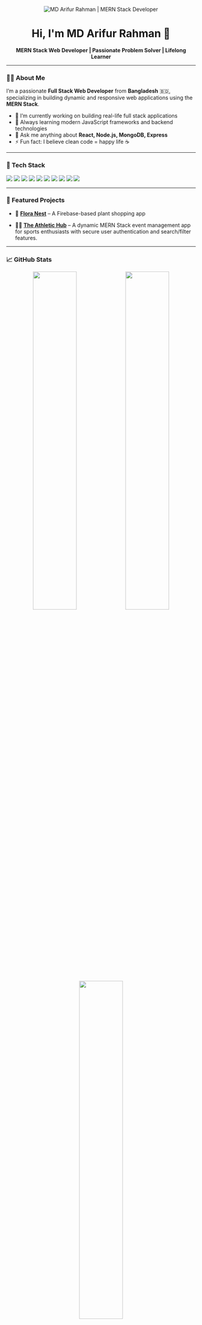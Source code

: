<p align="center">
  <img src="https://i.postimg.cc/kMpKSVLC/github.png" alt="MD Arifur Rahman | MERN Stack Developer" />
</p>

<h1 align="center">Hi, I'm MD Arifur Rahman 👋</h1>

<p align="center">
  <b>MERN Stack Web Developer | Passionate Problem Solver | Lifelong Learner</b>
</p>


---

### 👨‍💻 About Me

I’m a passionate **Full Stack Web Developer** from **Bangladesh** 🇧🇩, specializing in building dynamic and responsive web applications using the **MERN Stack**.

- 🔭 I’m currently working on building real-life full stack applications
- 🌱 Always learning modern JavaScript frameworks and backend technologies
- 💬 Ask me anything about **React, Node.js, MongoDB, Express**
- ⚡ Fun fact: I believe clean code = happy life ☕️

---

### 🚀 Tech Stack

<p align="left">
  <img src="https://img.shields.io/badge/HTML5-E34F26?style=for-the-badge&logo=html5&logoColor=white"/>
  <img src="https://img.shields.io/badge/CSS3-1572B6?style=for-the-badge&logo=css3&logoColor=white"/>
  <img src="https://img.shields.io/badge/JavaScript-F7DF1E?style=for-the-badge&logo=javascript&logoColor=black"/>
  <img src="https://img.shields.io/badge/React-20232A?style=for-the-badge&logo=react&logoColor=61DAFB"/>
  <img src="https://img.shields.io/badge/Node.js-339933?style=for-the-badge&logo=nodedotjs&logoColor=white"/>
  <img src="https://img.shields.io/badge/Express.js-000000?style=for-the-badge&logo=express&logoColor=white"/>
  <img src="https://img.shields.io/badge/MongoDB-4EA94B?style=for-the-badge&logo=mongodb&logoColor=white"/>
  <img src="https://img.shields.io/badge/TailwindCSS-06B6D4?style=for-the-badge&logo=tailwindcss&logoColor=white"/>
  <img src="https://img.shields.io/badge/Firebase-FFCA28?style=for-the-badge&logo=firebase&logoColor=black"/>
  <img src="https://img.shields.io/badge/JWT-000000?style=for-the-badge&logo=jsonwebtokens&logoColor=white"/>
  
</p>

---

### 🧩 Featured Projects

- 🎯 [**Flora Nest**](https://github.com/md-arifur-rahman09/flora-nest-client) – A Firebase-based plant shopping app

- 🏃‍♂️ [**The Athletic Hub**](https://github.com/md-arifur-rahman09/Athletic-Hub-client) – A dynamic MERN Stack event management app for sports enthusiasts with secure user authentication and search/filter features.


---

### 📈 GitHub Stats

<p align="center">
  <img src="https://github-readme-stats.vercel.app/api?username=md-arifur-rahman09&show_icons=true&theme=radical" width="48%" />
<img src="https://streak-stats.demolab.com?user=md-arifur-rahman09&theme=radical" width="48%" />

</p>

<p align="center">
  <img src="https://github-readme-stats.vercel.app/api/top-langs/?username=md-arifur-rahman09&layout=compact&theme=radical" width="48%" />
<!--   <img src="https://github-readme-stats.vercel.app/api/top-langs/?username=md-arifur-rahman09&layout=pie&theme=radical" width="48%" /> -->
</p>

<p align="center">
  <img src="https://komarev.com/ghpvc/?username=md-arifur-rahman09&label=Profile%20Views&color=blue&style=flat" />
</p>

---

### 🔧 Tools I Use

- VS Code, GitHub, Git, Postman, Figma
- Chrome DevTools, Vercel, Netlify, Firebase Hosting

---



### 🎯 Goals

- ✅ Contribute to open-source projects
- 🚀 Launch my own SaaS project
- 💼 Land a remote developer role

---

### 🤝 Let’s Collaborate

- 💡 Have a project idea? Let's build it together.
- 👨‍👩‍👧‍👦 I love collaborating with passionate devs & designers.

---

### 📫 Contact Me

- ✉️ Email: [aimless.arif09@gmail.com](mailto:aimless.arif09@gmail.com)
- 💼 LinkedIn: [linkedin.com/in/md-arifur-rahman-144296267](https://www.linkedin.com/in/md-arifur-rahman-144296267/)
- 💻 GitHub: [github.com/md-arifur-rahman09](https://github.com/md-arifur-rahman09)
- 🌐 Portfolio: _Coming Soon..._

---




